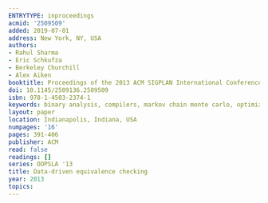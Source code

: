```yaml
---
ENTRYTYPE: inproceedings
acmid: '2509509'
added: 2019-07-01
address: New York, NY, USA
authors:
- Rahul Sharma
- Eric Schkufza
- Berkeley Churchill
- Alex Aiken
booktitle: Proceedings of the 2013 ACM SIGPLAN International Conference on Object Oriented Programming Systems Languages and Applications
doi: 10.1145/2509136.2509509
isbn: 978-1-4503-2374-1
keywords: binary analysis, compilers, markov chain monte carlo, optimization, smt, superoptimization, verification, x86
layout: paper
location: Indianapolis, Indiana, USA
numpages: '16'
pages: 391-406
publisher: ACM
read: false
readings: []
series: OOPSLA '13
title: Data-driven equivalence checking
year: 2013
topics:
---
```

